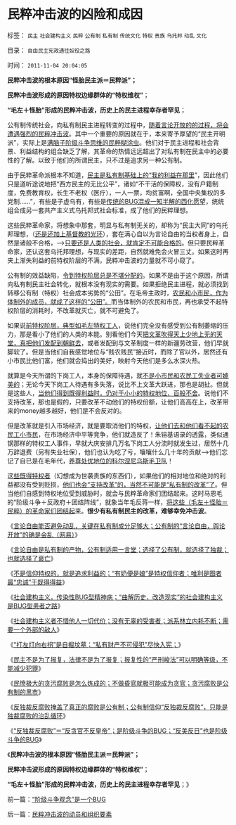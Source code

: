 # 民粹冲击波的凶险和成因

标签： `民主` `社会建构主义` `民粹` `公有制` `私有制` `传统文化` `特权` `贵族` `乌托邦` `动乱` `文化` 

目录： `自由民主宪政通往奴役之路`

时间： `2011-11-04 20:04:05`

**民粹冲击波的根本原因“怪胎民主派＝民粹派”；**

**民粹冲击波形成的原因特权边缘群体的“特权维权”**；

**“毛左＋怪胎”形成的民粹冲击波，历史上的民主进程幸存者罕见**；

公有制传统社会，向私有制民主进程转变的过程中，[随着言论开放的的过程，将会遭遇强烈的民粹冲击波](../../../2011/10/30/脱离私有制的“民主”将毁于民粹冲击波.md)。其中一个重要的原因就在于，本来寄予厚望的“民主开明派”，实际上是[满脑子阶级斗争思维的民粹糊涂虫](../../../2011/7/19/阻止民粹血腥无谓漫延的合理性.md)。他们对于民主进程和社会背景、利益结构的组合缺乏了解，其革命的热情远远超出了对私有制在民主中的必要性的了解。以致于他们的所谓民主，只不过是追求另一种公有制。

由于民粹革命派根本不知道，[民主是私有制基础上的“我的利益在那里](../../../2010/2/26/中国的民主只不过就是从自已做起，从现在做起.md)”，因此他们只是道听途说地把“西方民主的无比公平”，诸如“不干活的保障权，没有户籍制度，免费教育权，长生不老权（医疗），一人一票，均贫富啊，全国中央集权的多党制……”，有些是子虚乌有，有些是[传统的BUG混成一知半解的西化愿](../../../2011/11/2/传染性BUG型精神病.md)望，统统组合成另一套共产主义式乌托邦式社会标准，成了他们的民粹理想。

这些民粹革命家，将想象中那套，明显与私有制无关的，却称为“民主大同”的乌托邦理想，（[还是还加上基督教的光环](../../../2011/3/23/西方传统文化的愚昧落后.md)），套在满心自以为言论自由的当权者身上，自然是诸般不合格，——>[只要还是人类的社会，就肯定不可能合格的](../../../2011/11/2/不惜他人一切代价的无私奋斗.md)。但只要民粹革命家，还认这套乌托邦理想，与现实的差距，自然就难免会火冒三丈。如果这时再夹上渐失利益的前特权阶层的不满，民粹冲击波的力量就不可小窥了。

公有制的效益缺陷，[令到特权阶层总是不堪分配的](../../../2009/7/19/为什么中国市场经济一直不能去特权化？？.md)。如果不是由于这个原因，所谓向私有制民主社会转化，就根本没有现实的需要。如果拒绝民主进程，就必须找到转移公有制（特权）社会成本劣势的“公田”。在毛帝主政时，[农民和小市民，作为体制外的成员，就成了这样的“公田”。](../../../2009/8/10/主要矛盾很可能就是体制内外的矛盾.md)而当体制外的农民和市民，再也承受不起特权阶层的消耗时，不改革就灭亡，就不可避免了。

如果说[前特权阶层，典型如毛左特权工人](../../../2009/8/11/改革攻坚的雷区，坚在那里？危险在那里？.md)，说他们完全没有感受到公有制萎缩的压力，那是看小了他们的人类的本能。别看他们今天[把文革吹得天上少地上无的天堂，真把他们发配到朝鲜去](../../../2009/6/3/朝鲜是个天堂，衣食住行减肥死都免费.md)，或者发配到与文革制度一样的新疆劳改营，他们早就脚软了。但是当他们自我感觉地位与“贱农贱民”接近时，而除了官以外，居然还有小市民比他们富，他们就会捣出的美好，映射今天他们是多么水深火热。

就算是今天所谓的下岗工人，本身的保障待遇，就[不是小市民和农民工失业者可媲美的](../../../2008/7/15/寻租腐败定律：国有企业事加薪，民营个企业下岗.md)；无论今天下岗工人待遇有多失落，说比不上文革大跃进，那也是胡扯。但就是这些人，[当他们得到既得利益时，仍对于小小的特权地位，百般不舍](../../../2009/8/6/一些可怜人有其可憎之处.md)。说他们不支持改革，那也是假的，只要改革不动他们的特权份额，让他们高高在上，改革带来的money越多越好，他们是不会反对的。

但是改革就是引入市场经济，就是要取消他们的特权，[让他们去和他们看不起的农民工小市民](../../../2009/7/31/古今工人阶级与今天的劳动者.md)，在市场经济中平等竞争，他们就造反了！朱镕基语录的透露，类似通钢那样的特权工人事件，早就大庆安排几万名下岗工人分流时就发生过，居然十几万辞退费（另有失业社保），他们也认为吃了亏，嚷嚷什么几十年的贡献——>他们忘记了自已是在毛年代，[养尊处优地位的科尔涅尼乌斯毛卫队](../../../2009/8/6/有破坏无建设的血酬英雄值多少良心赏赐？.md)！

这[些既得特权者](../../../2009/7/30/小小特权之多乎哉？不多也！.md)（幻想成为世袭贵族的东西们），如果他们的相对地位和绝对的利益都没有受到贬损，[他们也会“支持改革”的，当然不可能是“私有制的改革”了](../../../2009/7/15/为什么反左就是反腐败？反毛左反腐效益最高？.md)。但当他们自感到特权地位受到威胁时，就会与民粹革命家们团结起来。这时马恩毛的“阶级斗争＋反政府＋团结阵线”，就象当年毛反蒋一样，[将这些（毛左＋怪胎＝民粹）的革命家们团结起](http://hi.baidu.com/darthchn/blog/item/0c1a63b59081627a8bd4b2bc.html)来。**很少有私有制民主的改革，难够幸免冲击波**。

《[言论自由能否避免动乱，关键在私有制成分足够大；公有制的“言论自由，舆论开放”的确是会乱（网易）](http://darthvad.blog.163.com/blog/static/53399470201110211210165/)》

《[言论自由是私有制的产物，公有制适用一言堂；选择了公有制，就选择了独裁；也就选择了衰亡](../../../2011/11/2/言论自由是私有制的产物，公有制适用一言堂.md)》

《[不是信仰特权的，就是追求利益的；“有奶便是娘”是特权信仰者；唯利是图者最“忠诚”于既得得益](../../../2011/11/2/不是信仰特权的，就是追求利益的.md)》

《[社会建构主义，传染性BUG型精神病；“曲解历史，改造现实”的社会建构主义是BUG型患者之路](../../../2011/11/2/传染性BUG型精神病.md)》

《[社会建构主义者不惜他人一切代价；没有无辜的受害者；派系林立内耗不断；需要一个外部的敌人](../../../2011/11/2/不惜他人一切代价的无私奋斗.md)》

《[“打左灯向右拐”是自掘坟墓；“私有财产不可侵犯”尽快入宪；](../../../2011/11/3/“私有财产不可侵犯”应尽快入宪.md)》

《[民主不是为了报复，法律不是为了报复；报复性的“严刑峻法”可以明确等级，不能减少犯罪](../../../2011/11/3/民主不是为了报复，法律不是为了报复.md)》

《[民愤极大的贪污腐败是怎么炼成的；不做昏官就极可能成为贪官；贪污腐败是公有制的黑市](../../../2011/11/3/民愤极大的贪官是怎么炼成的.md)》

《[反独裁反腐败掩盖了真正的腐败是公有制；公有制信仰“反独裁反腐败”，只能是独裁腐败的治乱循环](../../../2011/11/4/独裁者未必真独裁，贪官未必真的是贪.md)》

《[“反独裁反腐败”＝“反贪官不反皇帝”；是阶级斗争的BUG；“反美反日”也是阶级斗争的BUG](../../../2011/11/4/“阶级斗争观念”是一个BUG.md)》

《**民粹冲击波的根本原因“怪胎民主派＝民粹派”；**

**民粹冲击波形成的原因特权边缘群体的“特权维权”**；

**“毛左＋怪胎”形成的民粹冲击波，历史上的民主进程幸存者罕见**；》



前一篇：[“阶级斗争观念”是一个BUG](../../../2011/11/4/“阶级斗争观念”是一个BUG.md)

后一篇：[民粹冲击波的动员和组织要素](../../../2011/11/5/民粹冲击波的动员和组织要素.md)